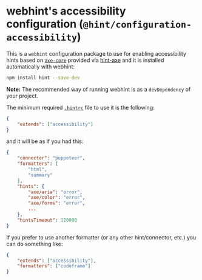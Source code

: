 # webhint's accessibility configuration (`@hint/configuration-accessibility`)

This is a `webhint` configuration package to use for enabling
accessibility hints based on [`axe-core`][axe core] provided
via [hint-axe][hint axe] and it is installed automatically
with webhint:

```bash
npm install hint --save-dev
```

**Note:** The recommended way of running webhint is as a `devDependency` of
your project.

The minimum required [`.hintrc`][hintrc] file to use it is
the following:

```json
{
    "extends": ["accessibility"]
}
```

and it will be as if you had this:

```json
{
    "connector": "puppeteer",
    "formatters": [
        "html",
        "summary"
    ],
    "hints": {
        "axe/aria": "error",
        "axe/color": "error",
        "axe/forms": "error",
        ...
    },
    "hintsTimeout": 120000
}
```

If you prefer to use another formatter (or any other hint/connector,
etc.) you can do something like:

```json
{
    "extends": ["accessibility"],
    "formatters": ["codeframe"]
}
```

<!-- Link labels: -->

[axe core]: https://github.com/dequelabs/axe-core/
[hint axe]: https://webhint.io/docs/user-guide/hints/hint-axe/
[hintrc]: https://webhint.io/docs/user-guide/configuring-webhint/summary/

